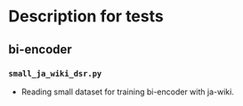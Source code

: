 # Description for tests
## bi-encoder
### `small_ja_wiki_dsr.py`
* Reading small dataset for training bi-encoder with ja-wiki.

